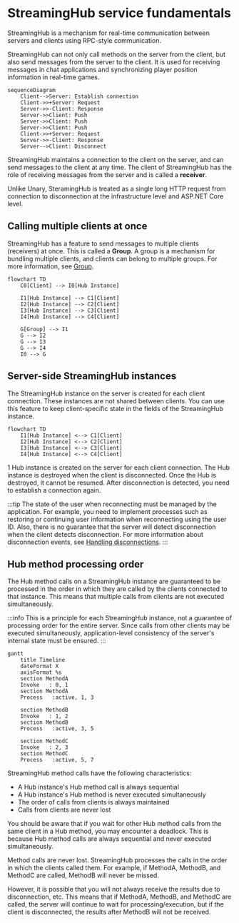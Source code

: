 # StreamingHub service fundamentals

StreamingHub is a mechanism for real-time communication between servers and clients using RPC-style communication.

StreamingHub can not only call methods on the server from the client, but also send messages from the server to the client. It is used for receiving messages in chat applications and synchronizing player position information in real-time games.

```mermaid
sequenceDiagram
    Client-->Server: Establish connection
    Client->>+Server: Request
    Server->>-Client: Response
    Server->>Client: Push
    Server->>Client: Push
    Server->>Client: Push
    Client->>+Server: Request
    Server->>-Client: Response
    Server-->Client: Disconnect
```

StreamingHub maintains a connection to the client on the server, and can send messages to the client at any time. The client of StreamingHub has the role of receiving messages from the server and is called a **receiver**.

Unlike Unary, SteramingHub is treated as a single long HTTP request from connection to disconnection at the infrastructure level and ASP.NET Core level.

## Calling multiple clients at once

StreamingHub has a feature to send messages to multiple clients (receivers) at once. This is called a **Group**. A group is a mechanism for bundling multiple clients, and clients can belong to multiple groups. For more information, see [Group](group).

```mermaid
flowchart TD
    C0[Client] --> I0[Hub Instance]

    I1[Hub Instance] --> C1[Client]
    I2[Hub Instance] --> C2[Client]
    I3[Hub Instance] --> C3[Client]
    I4[Hub Instance] --> C4[Client]

    G[Group] --> I1
    G --> I2
    G --> I3
    G --> I4
    I0 --> G
```


## Server-side StreamingHub instances
The StreamingHub instance on the server is created for each client connection. These instances are not shared between clients. You can use this feature to keep client-specific state in the fields of the StreamingHub instance.

```mermaid
flowchart TD
    I1[Hub Instance] <--> C1[Client]
    I2[Hub Instance] <--> C2[Client]
    I3[Hub Instance] <--> C3[Client]
    I4[Hub Instance] <--> C4[Client]
```

1 Hub instance is created on the server for each client connection. The Hub instance is destroyed when the client is disconnected. Once the Hub is destroyed, it cannot be resumed. After disconnection is detected, you need to establish a connection again.

:::tip
The state of the user when reconnecting must be managed by the application. For example, you need to implement processes such as restoring or continuing user information when reconnecting using the user ID. Also, there is no guarantee that the server will detect disconnection when the client detects disconnection. For more information about disconnection events, see [Handling disconnections](disconnection).
:::

## Hub method processing order

The Hub method calls on a StreamingHub instance are guaranteed to be processed in the order in which they are called by the clients connected to that instance. This means that multiple calls from clients are not executed simultaneously.

:::info
This is a principle for each StreamingHub instance, not a guarantee of processing order for the entire server. Since calls from other clients may be executed simultaneously, application-level consistency of the server's internal state must be ensured.
:::

```mermaid
gantt
    title Timeline
    dateFormat X
    axisFormat %s
    section MethodA
    Invoke   : 0, 1
    section MethodA
    Process   :active, 1, 3

    section MethodB
    Invoke   : 1, 2
    section MethodB
    Process   :active, 3, 5

    section MethodC
    Invoke   : 2, 3
    section MethodC
    Process   :active, 5, 7
```

StreamingHub method calls have the following characteristics:

- A Hub instance's Hub method call is always sequential
- A Hub instance's Hub method is never executed simultaneously
- The order of calls from clients is always maintained
- Calls from clients are never lost

You should be aware that if you wait for other Hub method calls from the same client in a Hub method, you may encounter a deadlock. This is because Hub method calls are always sequential and never executed simultaneously.

Method calls are never lost. StreamingHub processes the calls in the order in which the clients called them. For example, if MethodA, MethodB, and MethodC are called, MethodB will never be missed.

However, it is possible that you will not always receive the results due to disconnection, etc. This means that if MethodA, MethodB, and MethodC are called, the server will continue to wait for processing/execution, but if the client is disconnected, the results after MethodB will not be received.

